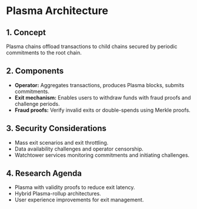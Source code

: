 # Plasma Architecture

## 1. Concept
Plasma chains offload transactions to child chains secured by periodic commitments to the root chain.

## 2. Components
- **Operator:** Aggregates transactions, produces Plasma blocks, submits commitments.
- **Exit mechanism:** Enables users to withdraw funds with fraud proofs and challenge periods.
- **Fraud proofs:** Verify invalid exits or double-spends using Merkle proofs.

## 3. Security Considerations
- Mass exit scenarios and exit throttling.
- Data availability challenges and operator censorship.
- Watchtower services monitoring commitments and initiating challenges.

## 4. Research Agenda
- Plasma with validity proofs to reduce exit latency.
- Hybrid Plasma-rollup architectures.
- User experience improvements for exit management.
